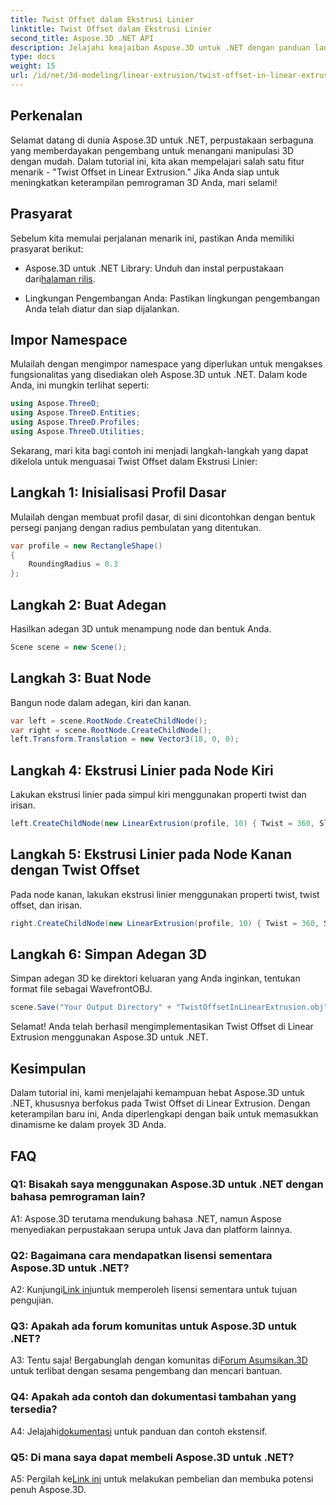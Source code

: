 ```yaml
---
title: Twist Offset dalam Ekstrusi Linier
linktitle: Twist Offset dalam Ekstrusi Linier
second_title: Aspose.3D .NET API
description: Jelajahi keajaiban Aspose.3D untuk .NET dengan panduan langkah demi langkah kami tentang Twist Offset dalam Linear Extrusion. Tingkatkan proyek 3D Anda dengan mudah.
type: docs
weight: 15
url: /id/net/3d-modeling/linear-extrusion/twist-offset-in-linear-extrusion/
---
```

## Perkenalan

Selamat datang di dunia Aspose.3D untuk .NET, perpustakaan serbaguna yang memberdayakan pengembang untuk menangani manipulasi 3D dengan mudah. Dalam tutorial ini, kita akan mempelajari salah satu fitur menarik - "Twist Offset in Linear Extrusion." Jika Anda siap untuk meningkatkan keterampilan pemrograman 3D Anda, mari selami!

## Prasyarat

Sebelum kita memulai perjalanan menarik ini, pastikan Anda memiliki prasyarat berikut:

-  Aspose.3D untuk .NET Library: Unduh dan instal perpustakaan dari[halaman rilis](https://releases.aspose.com/3d/net/).

- Lingkungan Pengembangan Anda: Pastikan lingkungan pengembangan Anda telah diatur dan siap dijalankan.

## Impor Namespace

Mulailah dengan mengimpor namespace yang diperlukan untuk mengakses fungsionalitas yang disediakan oleh Aspose.3D untuk .NET. Dalam kode Anda, ini mungkin terlihat seperti:

```csharp
using Aspose.ThreeD;
using Aspose.ThreeD.Entities;
using Aspose.ThreeD.Profiles;
using Aspose.ThreeD.Utilities;
```

Sekarang, mari kita bagi contoh ini menjadi langkah-langkah yang dapat dikelola untuk menguasai Twist Offset dalam Ekstrusi Linier:

## Langkah 1: Inisialisasi Profil Dasar

Mulailah dengan membuat profil dasar, di sini dicontohkan dengan bentuk persegi panjang dengan radius pembulatan yang ditentukan.

```csharp
var profile = new RectangleShape()
{
    RoundingRadius = 0.3
};
```

## Langkah 2: Buat Adegan

Hasilkan adegan 3D untuk menampung node dan bentuk Anda.

```csharp
Scene scene = new Scene();
```

## Langkah 3: Buat Node

Bangun node dalam adegan, kiri dan kanan.

```csharp
var left = scene.RootNode.CreateChildNode();
var right = scene.RootNode.CreateChildNode();
left.Transform.Translation = new Vector3(18, 0, 0);
```

## Langkah 4: Ekstrusi Linier pada Node Kiri

Lakukan ekstrusi linier pada simpul kiri menggunakan properti twist dan irisan.

```csharp
left.CreateChildNode(new LinearExtrusion(profile, 10) { Twist = 360, Slices = 100 });
```

## Langkah 5: Ekstrusi Linier pada Node Kanan dengan Twist Offset

Pada node kanan, lakukan ekstrusi linier menggunakan properti twist, twist offset, dan irisan.

```csharp
right.CreateChildNode(new LinearExtrusion(profile, 10) { Twist = 360, Slices = 100, TwistOffset = new Vector3(3, 0, 0) });
```

## Langkah 6: Simpan Adegan 3D

Simpan adegan 3D ke direktori keluaran yang Anda inginkan, tentukan format file sebagai WavefrontOBJ.

```csharp
scene.Save("Your Output Directory" + "TwistOffsetInLinearExtrusion.obj", FileFormat.WavefrontOBJ);
```

Selamat! Anda telah berhasil mengimplementasikan Twist Offset di Linear Extrusion menggunakan Aspose.3D untuk .NET.

## Kesimpulan

Dalam tutorial ini, kami menjelajahi kemampuan hebat Aspose.3D untuk .NET, khususnya berfokus pada Twist Offset di Linear Extrusion. Dengan keterampilan baru ini, Anda diperlengkapi dengan baik untuk memasukkan dinamisme ke dalam proyek 3D Anda.

## FAQ

### Q1: Bisakah saya menggunakan Aspose.3D untuk .NET dengan bahasa pemrograman lain?

A1: Aspose.3D terutama mendukung bahasa .NET, namun Aspose menyediakan perpustakaan serupa untuk Java dan platform lainnya.

### Q2: Bagaimana cara mendapatkan lisensi sementara Aspose.3D untuk .NET?

 A2: Kunjungi[Link ini](https://purchase.aspose.com/temporary-license/)untuk memperoleh lisensi sementara untuk tujuan pengujian.

### Q3: Apakah ada forum komunitas untuk Aspose.3D untuk .NET?

 A3: Tentu saja! Bergabunglah dengan komunitas di[Forum Asumsikan.3D](https://forum.aspose.com/c/3d/18) untuk terlibat dengan sesama pengembang dan mencari bantuan.

### Q4: Apakah ada contoh dan dokumentasi tambahan yang tersedia?

 A4: Jelajahi[dokumentasi](https://reference.aspose.com/3d/net/) untuk panduan dan contoh ekstensif.

### Q5: Di mana saya dapat membeli Aspose.3D untuk .NET?

 A5: Pergilah ke[Link ini](https://purchase.aspose.com/buy) untuk melakukan pembelian dan membuka potensi penuh Aspose.3D.